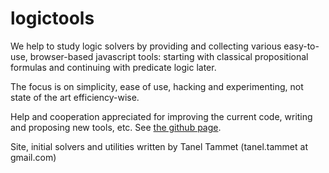 # logictools

We help to study logic solvers by providing and collecting various 
easy-to-use, browser-based javascript tools: starting with classical propositional formulas 
and continuing with predicate logic later.

The focus is on simplicity, ease of use, hacking and experimenting, 
not state of the art efficiency-wise.

Help and cooperation appreciated for improving the current code, writing and proposing new tools, etc. 
See <a href="https://github.com/tammet/logictools">the github page</a>.

Site,  initial solvers and utilities written by Tanel Tammet (tanel.tammet at gmail.com) 